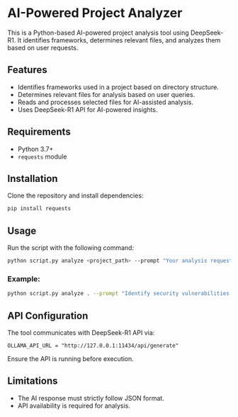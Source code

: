 # AI-Powered Project Analyzer

This is a Python-based AI-powered project analysis tool using DeepSeek-R1. It identifies frameworks, determines relevant files, and analyzes them based on user requests.

## Features
- Identifies frameworks used in a project based on directory structure.
- Determines relevant files for analysis based on user queries.
- Reads and processes selected files for AI-assisted analysis.
- Uses DeepSeek-R1 API for AI-powered insights.

## Requirements
- Python 3.7+
- `requests` module

## Installation
Clone the repository and install dependencies:
```sh
pip install requests
```

## Usage
Run the script with the following command:
```sh
python script.py analyze <project_path> --prompt "Your analysis request"
```

### Example:
```sh
python script.py analyze . --prompt "Identify security vulnerabilities." # '.' is necessary for determining the root directory
```

## API Configuration
The tool communicates with DeepSeek-R1 API via:
```
OLLAMA_API_URL = "http://127.0.0.1:11434/api/generate"
```
Ensure the API is running before execution.

## Limitations
- The AI response must strictly follow JSON format.
- API availability is required for analysis.

